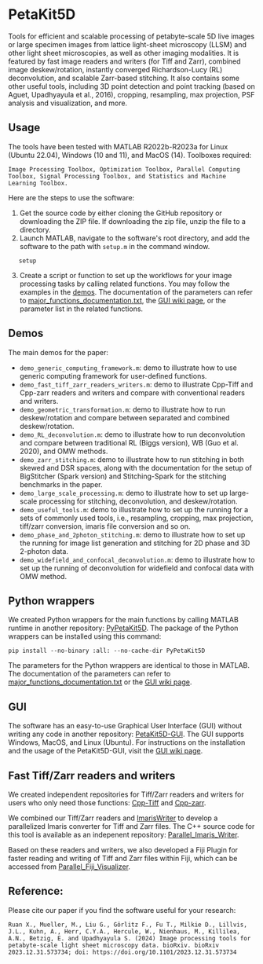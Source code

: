 # PetaKit5D

Tools for efficient and scalable processing of petabyte-scale 5D live images or large specimen images from lattice light-sheet microscopy (LLSM) and other light sheet microscopies, as well as other imaging modalities. It is featured by fast image readers and writers (for Tiff and Zarr), combined image deskew/rotation, instantly converged Richardson-Lucy (RL) deconvolution, and scalable Zarr-based stitching. It also contains some other useful tools, including 3D point detection and point tracking (based on Aguet, Upadhyayula et al., 2016), cropping, resampling, max projection, PSF analysis and visualization, and more.


## Usage

The tools have been tested with MATLAB R2022b-R2023a for Linux (Ubuntu 22.04), Windows (10 and 11), and MacOS (14). Toolboxes required:

`Image Processing Toolbox, Optimization Toolbox, Parallel Computing Toolbox, Signal Processing Toolbox, and Statistics and Machine Learning Toolbox.`

 Here are the steps to use the software:
1. Get the source code by either cloning the GitHub repository or downloading the ZIP file. If downloading the zip file, unzip the file to a directory.
2. Launch MATLAB, navigate to the software's root directory, and add the software to the path with `setup.m` in the command window.
````
   setup
````
3. Create a script or function to set up the workflows for your image processing tasks by calling related functions. You may follow the examples in the [demos](https://github.com/abcucberkeley/PetaKit5D/tree/main/demos). The documentation of the parameters can refer to [major_functions_documentation.txt](https://github.com/abcucberkeley/PetaKit5D/blob/main/major_functions_documentation.txt), the [GUI wiki page](https://github.com/abcucberkeley/PetaKit5D-GUI/wiki), or the parameter list in the related functions.


## Demos
The main demos for the paper:
- `demo_generic_computing_framework.m`: demo to illustrate how to use generic computing framework for user-defined functions.
- `demo_fast_tiff_zarr_readers_writers.m`: demo to illustrate Cpp-Tiff and Cpp-zarr readers and writers and compare with conventional readers and writers.
- `demo_geometric_transformation.m`: demo to illustrate how to run deskew/rotation and compare between separated and combined deskew/rotation.
- `demo_RL_deconvolution.m`: demo to illustrate how to run deconvolution and compare between traditional RL (Biggs version), WB (Guo et al. 2020), and OMW methods.
- `demo_zarr_stitching.m`: demo to illustrate how to run stitching in both skewed and DSR spaces, along with the documentation for the setup of BigStitcher (Spark version) and Stitching-Spark for the stitching benchmarks in the paper.
- `demo_large_scale_processing.m`: demo to illustrate how to set up large-scale processing for stitching, deconvolution, and deskew/rotation.
- `demo_useful_tools.m`: demo to illustrate how to set up the running for a sets of commonly used tools, i.e., resampling, cropping, max projection, tiff/zarr conversion, imaris file conversion and so on. 
- `demo_phase_and_2photon_stitching.m`: demo to illustrate how to set up the running for image list generation and stitching for 2D phase and 3D 2-photon data. 
- `demo_widefield_and_confocal_deconvolution.m`: demo to illustrate how to set up the running of deconvolution for widefield and confocal data with OMW method. 


## Python wrappers
We created Python wrappers for the main functions by calling MATLAB runtime in another repository: [PyPetaKit5D](https://github.com/abcucberkeley/PyPetaKit5D). The package of the Python wrappers can be installed using this command:
````
pip install --no-binary :all: --no-cache-dir PyPetaKit5D
````
The parameters for the Python wrappers are identical to those in MATLAB. The documentation of the parameters can refer to [major_functions_documentation.txt](https://github.com/abcucberkeley/PetaKit5D/blob/main/major_functions_documentation.txt) or the [GUI wiki page](https://github.com/abcucberkeley/PetaKit5D-GUI/wiki). 


## GUI
The software has an easy-to-use Graphical User Interface (GUI) without writing any code in another repository: [PetaKit5D-GUI](https://github.com/abcucberkeley/PetaKit5D-GUI). The GUI supports Windows, MacOS, and Linux (Ubuntu). For instructions on the installation and the usage of the PetaKit5D-GUI, visit the [GUI wiki page](https://github.com/abcucberkeley/PetaKit5D-GUI/wiki).


## Fast Tiff/Zarr readers and writers
We created independent repositories for Tiff/Zarr readers and writers for users who only need those functions: [Cpp-Tiff](https://github.com/abcucberkeley/cpp-tiff) and [Cpp-zarr](https://github.com/abcucberkeley/cpp-zarr).

We combined our Tiff/Zarr readers and [ImarisWriter](https://github.com/imaris/ImarisWriter) to develop a parallelized Imaris converter for Tiff and Zarr files. The C++ source code for this tool is available as an indepenent repository: [Parallel_Imaris_Writer](https://github.com/abcucberkeley/Parallel_Imaris_Writer).

Based on these readers and writers, we also developed a Fiji Plugin for faster reading and writing of Tiff and Zarr files within Fiji, which can be accessed from [Parallel_Fiji_Visualizer](https://github.com/abcucberkeley/Parallel_Fiji_Visualizer).


## Reference:
Please cite our paper if you find the software useful for your research:

`Ruan X., Mueller, M., Liu G., Görlitz F., Fu T., Milkie D., Lillvis, J.L., Kuhn, A., Herr, C.Y.A., Hercule, W., Nienhaus, M., Killilea, A.N., Betzig, E. and Upadhyayula S. (2024) Image processing tools for petabyte-scale light sheet microscopy data. bioRxiv. bioRxiv 2023.12.31.573734; doi: https://doi.org/10.1101/2023.12.31.573734`
